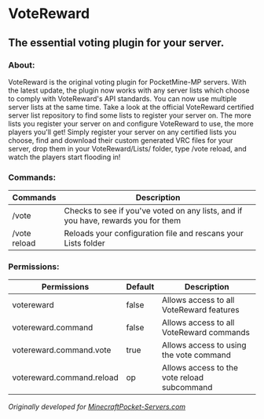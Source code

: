 # VoteReward
## The essential voting plugin for your server.

### About:
VoteReward is the original voting plugin for PocketMine-MP servers. With the latest update, the plugin now works with any server lists which choose to comply with VoteReward's API standards. You can now use multiple server lists at the same time. Take a look at the official VoteReward certified server list repository to find some lists to register your server on. The more lists you register your server on and configure VoteReward to use, the more players you'll get! Simply register your server on any certified lists you choose, find and download their custom generated VRC files for your server, drop them in your VoteReward/Lists/ folder, type /vote reload, and watch the players start flooding in!

### Commands:
|Commands|Description|
|--------|-----------|
|/vote|Checks to see if you've voted on any lists, and if you have, rewards you for them|
|/vote reload|Reloads your configuration file and rescans your Lists folder|

### Permissions:
|Permissions|Default|Description|
|----------|-------|-----------|
|votereward|false|Allows access to all VoteReward features|
|votereward.command|false|Allows access to all VoteReward commands|
|votereward.command.vote|true|Allows access to using the vote command|
|votereward.command.reload|op|Allows access to the vote reload subcommand|

*Originally developed for [MinecraftPocket-Servers.com](https://minecraftpocket-servers.com)*
